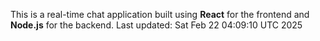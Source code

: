 This is a real-time chat application built using **React** for the frontend and **Node.js** for the backend.
Last updated: Sat Feb 22 04:09:10 UTC 2025
